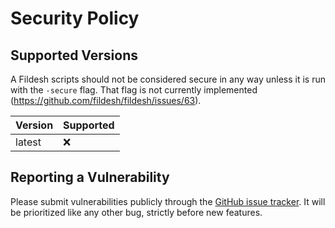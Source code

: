 # Security Policy

## Supported Versions

A Fildesh scripts should not be considered secure in any way unless it is run with the `-secure` flag.
That flag is not currently implemented (https://github.com/fildesh/fildesh/issues/63).

| Version | Supported          |
| ------- | ------------------ |
| latest  | :x:                |

## Reporting a Vulnerability

Please submit vulnerabilities publicly through the [GitHub issue tracker](https://github.com/fildesh/fildesh/issues).
It will be prioritized like any other bug, strictly before new features.

